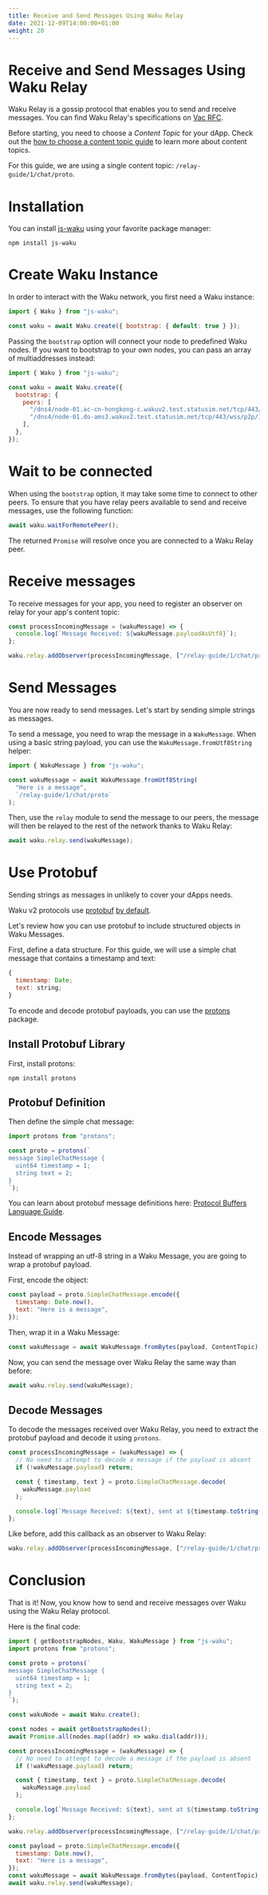```yaml
---
title: Receive and Send Messages Using Waku Relay
date: 2021-12-09T14:00:00+01:00
weight: 20
---
```


# Receive and Send Messages Using Waku Relay

Waku Relay is a gossip protocol that enables you to send and receive messages.
You can find Waku Relay's specifications on [Vac RFC](https://rfc.vac.dev/spec/11/).

Before starting, you need to choose a _Content Topic_ for your dApp.
Check out the [how to choose a content topic guide](/docs/guides/01_choose_content_topic/) to learn more about content topics.

For this guide, we are using a single content topic: `/relay-guide/1/chat/proto`.

# Installation

You can install [js-waku](https://npmjs.com/package/js-waku) using your favorite package manager:

```shell
npm install js-waku
```

# Create Waku Instance

In order to interact with the Waku network, you first need a Waku instance:

```js
import { Waku } from "js-waku";

const waku = await Waku.create({ bootstrap: { default: true } });
```

Passing the `bootstrap` option will connect your node to predefined Waku nodes.
If you want to bootstrap to your own nodes, you can pass an array of multiaddresses instead:

```js
import { Waku } from "js-waku";

const waku = await Waku.create({
  bootstrap: {
    peers: [
      "/dns4/node-01.ac-cn-hongkong-c.wakuv2.test.statusim.net/tcp/443/wss/p2p/16Uiu2HAkvWiyFsgRhuJEb9JfjYxEkoHLgnUQmr1N5mKWnYjxYRVm",
      "/dns4/node-01.do-ams3.wakuv2.test.statusim.net/tcp/443/wss/p2p/16Uiu2HAmPLe7Mzm8TsYUubgCAW1aJoeFScxrLj8ppHFivPo97bUZ",
    ],
  },
});
```

# Wait to be connected

When using the `bootstrap` option, it may take some time to connect to other peers.
To ensure that you have relay peers available to send and receive messages,
use the following function:

```js
await waku.waitForRemotePeer();
```

The returned `Promise` will resolve once you are connected to a Waku Relay peer.

# Receive messages

To receive messages for your app,
you need to register an observer on relay for your app's content topic:

```js
const processIncomingMessage = (wakuMessage) => {
  console.log(`Message Received: ${wakuMessage.payloadAsUtf8}`);
};

waku.relay.addObserver(processIncomingMessage, ["/relay-guide/1/chat/proto"]);
```

# Send Messages

You are now ready to send messages.
Let's start by sending simple strings as messages.

To send a message, you need to wrap the message in a `WakuMessage`.
When using a basic string payload, you can use the `WakuMessage.fromUtf8String` helper:

```js
import { WakuMessage } from "js-waku";

const wakuMessage = await WakuMessage.fromUtf8String(
  "Here is a message",
  `/relay-guide/1/chat/proto`
);
```

Then, use the `relay` module to send the message to our peers,
the message will then be relayed to the rest of the network thanks to Waku Relay:

```js
await waku.relay.send(wakuMessage);
```

# Use Protobuf

Sending strings as messages in unlikely to cover your dApps needs.

Waku v2 protocols use [protobuf](https://developers.google.com/protocol-buffers/) [by default](https://rfc.vac.dev/spec/10/).

Let's review how you can use protobuf to include structured objects in Waku Messages.

First, define a data structure.
For this guide, we will use a simple chat message that contains a timestamp and text:

```js
{
  timestamp: Date;
  text: string;
}
```

To encode and decode protobuf payloads, you can use the [protons](https://www.npmjs.com/package/protons) package.

## Install Protobuf Library

First, install protons:

```shell
npm install protons
```

## Protobuf Definition

Then define the simple chat message:

```js
import protons from "protons";

const proto = protons(`
message SimpleChatMessage {
  uint64 timestamp = 1;
  string text = 2;
}
`);
```

You can learn about protobuf message definitions here:
[Protocol Buffers Language Guide](https://developers.google.com/protocol-buffers/docs/proto).

## Encode Messages

Instead of wrapping an utf-8 string in a Waku Message,
you are going to wrap a protobuf payload.

First, encode the object:

```js
const payload = proto.SimpleChatMessage.encode({
  timestamp: Date.now(),
  text: "Here is a message",
});
```

Then, wrap it in a Waku Message:

```js
const wakuMessage = await WakuMessage.fromBytes(payload, ContentTopic);
```

Now, you can send the message over Waku Relay the same way than before:

```js
await waku.relay.send(wakuMessage);
```

## Decode Messages

To decode the messages received over Waku Relay,
you need to extract the protobuf payload and decode it using `protons`.

```js
const processIncomingMessage = (wakuMessage) => {
  // No need to attempt to decode a message if the payload is absent
  if (!wakuMessage.payload) return;

  const { timestamp, text } = proto.SimpleChatMessage.decode(
    wakuMessage.payload
  );

  console.log(`Message Received: ${text}, sent at ${timestamp.toString()}`);
};
```

Like before, add this callback as an observer to Waku Relay:

```js
waku.relay.addObserver(processIncomingMessage, ["/relay-guide/1/chat/proto"]);
```

# Conclusion

That is it! Now, you know how to send and receive messages over Waku using the Waku Relay protocol.

Here is the final code:

```js
import { getBootstrapNodes, Waku, WakuMessage } from "js-waku";
import protons from "protons";

const proto = protons(`
message SimpleChatMessage {
  uint64 timestamp = 1;
  string text = 2;
}
`);

const wakuNode = await Waku.create();

const nodes = await getBootstrapNodes();
await Promise.all(nodes.map((addr) => waku.dial(addr)));

const processIncomingMessage = (wakuMessage) => {
  // No need to attempt to decode a message if the payload is absent
  if (!wakuMessage.payload) return;

  const { timestamp, text } = proto.SimpleChatMessage.decode(
    wakuMessage.payload
  );

  console.log(`Message Received: ${text}, sent at ${timestamp.toString()}`);
};

waku.relay.addObserver(processIncomingMessage, ["/relay-guide/1/chat/proto"]);

const payload = proto.SimpleChatMessage.encode({
  timestamp: Date.now(),
  text: "Here is a message",
});
const wakuMessage = await WakuMessage.fromBytes(payload, ContentTopic);
await waku.relay.send(wakuMessage);
```

